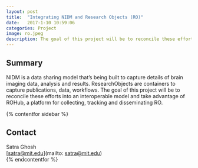 ```yaml
---
layout: post
title:  "Integrating NIDM and Research Objects (RO)"
date:   2017-1-10 10:59:06
categories: Project
image: ro.jpeg
description: The goal of this project will be to reconcile these efforts into an interoperable model and take advantage of ROHub, a platform for collecting, tracking and disseminating RO.
---
```

## Summary
NIDM is a data sharing model that’s being built to capture details of brain imaging data, analysis and results. ResearchObjects are containers to capture publications, data, workflows. The goal of this project will be to reconcile these efforts into an interoperable model and take advantage of ROHub, a platform for collecting, tracking and disseminating RO.

{% contentfor sidebar %}
## Contact
Satra Ghosh  
[satra@mit.edu](mailto: satra@mit.edu)  
{% endcontentfor %}
